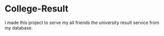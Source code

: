 # College-Result
I made this project  to serve my all friends the university result service from my database.
